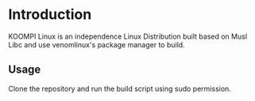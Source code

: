 # Introduction
KOOMPI Linux is an independence Linux Distribution built based on Musl Libc and use venomlinux's package manager to build.


## Usage

Clone the repository and run the build script using sudo permission.
